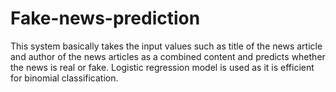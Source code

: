 # Fake-news-prediction
This system basically takes the input values such as title of the news article and author of the news articles as a combined content and predicts whether the news is real or fake. Logistic regression model is used as it is efficient for binomial classification.
